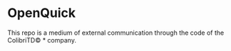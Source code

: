 # OpenQuick

This repo is a medium of external communication through the code of the ColibriTD© *
company.
